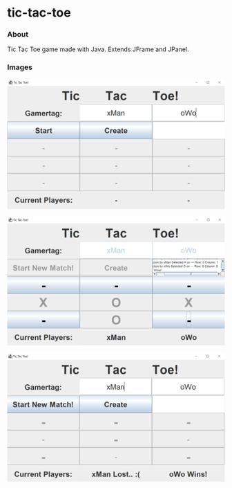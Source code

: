 # tic-tac-toe

### About 

Tic Tac Toe game made with Java. Extends JFrame and JPanel.

### Images

![before start of game](assets/before-start.PNG)

![mid match of game](assets/mid-match.PNG)

![end of game](assets/o-lost.PNG)